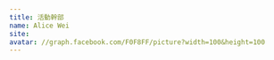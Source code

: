 ```yaml
---
title: 活動幹部
name: Alice Wei
site:
avatar: //graph.facebook.com/F0F8FF/picture?width=100&height=100
---
```


<!-- 這邊應該放介紹 -->
